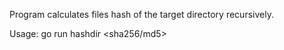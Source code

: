 Program calculates files hash of the target directory recursively.

Usage: go run hashdir <sha256/md5> <directory>